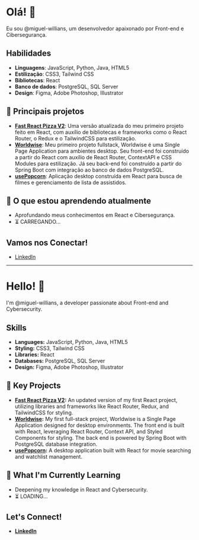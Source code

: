 # Olá! 👋
Eu sou @miguel-willians, um desenvolvedor apaixonado por Front-end e Cibersegurança.

## Habilidades

- **Linguagens**: JavaScript, Python, Java, HTML5
- **Estilização**: CSS3, Tailwind CSS
- **Bibliotecas**: React
- **Banco de dados**: PostgreSQL, SQL Server
- **Design**: Figma, Adobe Photoshop, Illustrator

## 🚀 Principais projetos
- **[Fast React Pizza V2](https://github.com/miguel-willians/fast-react-pizza-v2)**: Uma versão atualizada do meu primeiro projeto feito em React, com auxílio de bibliotecas e frameworks como o React Router, o Redux e o TailwindCSS para estilização.
- **[Worldwise](https://github.com/miguel-willians/worldwise)**: Meu primeiro projeto fullstack, Worldwise é uma Single Page Application para ambientes desktop. Seu front-end foi construído a partir do React com auxílio de React Router, ContextAPI e CSS Modules para estilização. Já seu back-end foi construído a partir do Spring Boot com integração ao banco de dados PostgreSQL. 
- **[usePopcorn](https://github.com/miguel-willians/usePopcorn)**: Aplicação desktop construída em React para busca de filmes e gerenciamento de lista de assistidos.

## 🌱 O que estou aprendendo atualmente
- Aprofundando meus conhecimentos em React e Cibersegurança.
- ⏳ CARREGANDO...

## Vamos nos Conectar!
- [LinkedIn](www.linkedin.com/in/miguel-willians-176442266)

---

# Hello! 👋  
I'm @miguel-willians, a developer passionate about Front-end and Cybersecurity.

## Skills  

- **Languages:** JavaScript, Python, Java, HTML5  
- **Styling:** CSS3, Tailwind CSS  
- **Libraries:** React  
- **Databases:** PostgreSQL, SQL Server  
- **Design:** Figma, Adobe Photoshop, Illustrator  

## 🚀 Key Projects  
- **[Fast React Pizza V2](https://github.com/miguel-willians/fast-react-pizza-v2):** An updated version of my first React project, utilizing libraries and frameworks like React Router, Redux, and TailwindCSS for styling. 
- **[Worldwise](https://github.com/miguel-willians/worldwise):** My first full-stack project, Worldwise is a Single Page Application designed for desktop environments. The front end is built with React, leveraging React Router, Context API, and Styled Components for styling. The back end is powered by Spring Boot with PostgreSQL database integration.  
- **[usePopcorn](https://github.com/miguel-willians/usePopcorn):** A desktop application built with React for movie searching and watchlist management.  

## 🌱 What I'm Currently Learning  
- Deepening my knowledge in React and Cybersecurity.  
- ⏳ LOADING...  

## Let's Connect!  
- **[LinkedIn](www.linkedin.com/in/miguel-willians-176442266)**  
